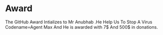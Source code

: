 # Award
The  GitHub Award Intializes to  Mr Anubhab .He Help Us To Stop A Virus Codename=Agent Max  And He is awarded with 7$ And 500$ in donations.
